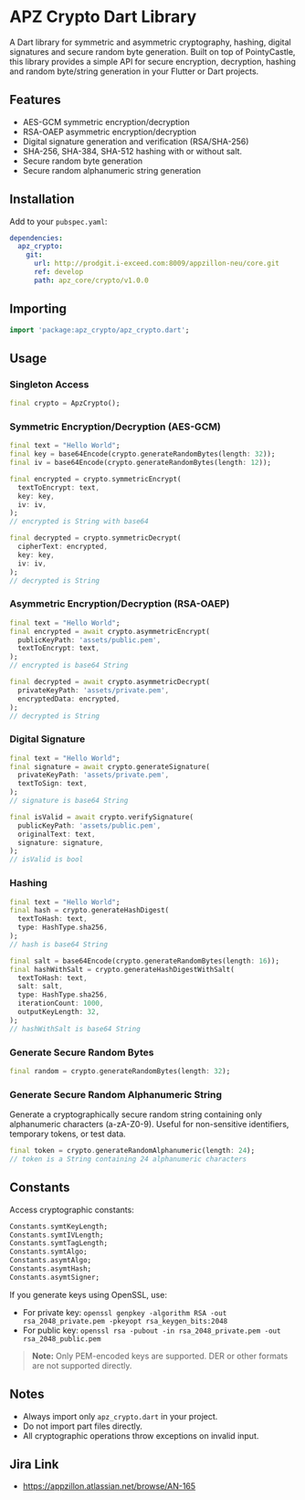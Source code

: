 # APZ Crypto Dart Library

A Dart library for symmetric and asymmetric cryptography, hashing, digital signatures and secure random byte generation. Built on top of PointyCastle, this library provides a simple API for secure encryption, decryption, hashing and random byte/string generation in your Flutter or Dart projects.

## Features

- AES-GCM symmetric encryption/decryption
- RSA-OAEP asymmetric encryption/decryption
- Digital signature generation and verification (RSA/SHA-256)
- SHA-256, SHA-384, SHA-512 hashing with or without salt.
- Secure random byte generation
- Secure random alphanumeric string generation

## Installation

Add to your `pubspec.yaml`:

```yaml
dependencies:
  apz_crypto:
    git:
      url: http://prodgit.i-exceed.com:8009/appzillon-neu/core.git
      ref: develop
      path: apz_core/crypto/v1.0.0
```

## Importing

```dart
import 'package:apz_crypto/apz_crypto.dart';
```

## Usage

### Singleton Access

```dart
final crypto = ApzCrypto();
```

### Symmetric Encryption/Decryption (AES-GCM)

```dart
final text = "Hello World";
final key = base64Encode(crypto.generateRandomBytes(length: 32));
final iv = base64Encode(crypto.generateRandomBytes(length: 12));

final encrypted = crypto.symmetricEncrypt(
  textToEncrypt: text,
  key: key,
  iv: iv,
);
// encrypted is String with base64

final decrypted = crypto.symmetricDecrypt(
  cipherText: encrypted,
  key: key,
  iv: iv,
);
// decrypted is String
```

### Asymmetric Encryption/Decryption (RSA-OAEP)

```dart
final text = "Hello World";
final encrypted = await crypto.asymmetricEncrypt(
  publicKeyPath: 'assets/public.pem',
  textToEncrypt: text,
);
// encrypted is base64 String

final decrypted = await crypto.asymmetricDecrypt(
  privateKeyPath: 'assets/private.pem',
  encryptedData: encrypted,
);
// decrypted is String
```

### Digital Signature

```dart
final text = "Hello World";
final signature = await crypto.generateSignature(
  privateKeyPath: 'assets/private.pem',
  textToSign: text,
);
// signature is base64 String

final isValid = await crypto.verifySignature(
  publicKeyPath: 'assets/public.pem',
  originalText: text,
  signature: signature,
);
// isValid is bool
```

### Hashing

```dart
final text = "Hello World";
final hash = crypto.generateHashDigest(
  textToHash: text,
  type: HashType.sha256,
);
// hash is base64 String

final salt = base64Encode(crypto.generateRandomBytes(length: 16));
final hashWithSalt = crypto.generateHashDigestWithSalt(
  textToHash: text,
  salt: salt,
  type: HashType.sha256,
  iterationCount: 1000,
  outputKeyLength: 32,
);
// hashWithSalt is base64 String
```

### Generate Secure Random Bytes

```dart
final random = crypto.generateRandomBytes(length: 32);
```

### Generate Secure Random Alphanumeric String

Generate a cryptographically secure random string containing only
alphanumeric characters (a-zA-Z0-9). Useful for non-sensitive
identifiers, temporary tokens, or test data.

```dart
final token = crypto.generateRandomAlphanumeric(length: 24);
// token is a String containing 24 alphanumeric characters
```

## Constants

Access cryptographic constants:

```dart
Constants.symtKeyLength;
Constants.symtIVLength;
Constants.symtTagLength;
Constants.symtAlgo;
Constants.asymtAlgo;
Constants.asymtHash;
Constants.asymtSigner;
```

If you generate keys using OpenSSL, use:

- For private key: `openssl genpkey -algorithm RSA -out rsa_2048_private.pem -pkeyopt rsa_keygen_bits:2048`
- For public key: `openssl rsa -pubout -in rsa_2048_private.pem -out rsa_2048_public.pem`

> **Note:** Only PEM-encoded keys are supported. DER or other formats are not supported directly.

## Notes

- Always import only `apz_crypto.dart` in your project.
- Do not import part files directly.
- All cryptographic operations throw exceptions on invalid input.

## Jira Link

- https://appzillon.atlassian.net/browse/AN-165

